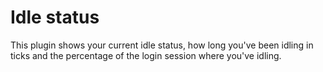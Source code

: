 # Idle status
This plugin shows your current idle status, how long you've been idling in ticks and the percentage of the login session where you've idling.
